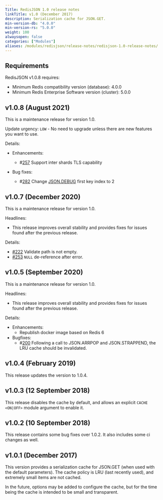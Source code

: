 ```yaml
---
Title: RedisJSON 1.0 release notes
linkTitle: v1.0 (December 2017)
description: Serialization cache for JSON.GET.
min-version-db: "4.0.0"
min-version-rs: "5.0.0"
weight: 100
alwaysopen: false
categories: ["Modules"]
aliases: /modules/redisjson/release-notes/redisjson-1.0-release-notes/
---
```

## Requirements

RedisJSON v1.0.8 requires:

- Minimum Redis compatibility version (database): 4.0.0
- Minimum Redis Enterprise Software version (cluster): 5.0.0

## v1.0.8 (August 2021)

This is a maintenance release for version 1.0.

Update urgency: `LOW` -  No need to upgrade unless there are new features you want to use.

Details:

- Enhancements:
    - #[257](https://github.com/redisjson/redisjson/issues/257) Support inter shards TLS capability

- Bug fixes:
   - #[282](https://github.com/redisjson/redisjson/issues/282) Change [JSON.DEBUG](https://oss.redislabs.com/redisjson/commands/#jsondebug) first key index to 2


## v1.0.7 (December 2020)

This is a maintenance release for version 1.0.

Headlines:

- This release improves overall stability and provides fixes for issues found after the previous release.

Details:

- [#222](https://github.com/RedisJSON/RedisJSON/pull/222) Validate path is not empty.
- [#253](https://github.com/RedisJSON/RedisJSON/pull/253) `NULL` de-reference after error.

## v1.0.5 (September 2020)

This is a maintenance release for version 1.0.

Headlines:

- This release improves overall stability and provides fixes for issues found after the previous release.

Details:

- Enhancements:
    - Republish docker image based on Redis 6
- Bugfixes:
    - #[200](https://github.com/RedisJSON/RedisJSON/issues/200) Following a call to JSON.ARRPOP and JSON.STRAPPEND, the LRU cache should be invalidated.

## v1.0.4 (February 2019)

This release updates the version to 1.0.4.

## v1.0.3 (12 September 2018)

This release disables the cache by default, and allows an explicit `CACHE` `<ON|OFF>` module argument to enable it.

## v1.0.2 (10 September 2018)

This release contains some bug fixes over 1.0.2. It also includes some ci changes as well.

## v1.0.1 (December 2017)

This version provides a serialization cache for JSON.GET (when used with the
default parameters). The cache policy is LRU (last recently used), and extremely
small items are not cached.

In the future, options may be added to configure the cache, but for the time being
the cache is intended to be small and transparent.

